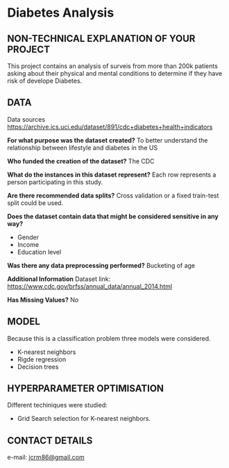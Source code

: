 # Diabetes Analysis 


## NON-TECHNICAL EXPLANATION OF YOUR PROJECT
This project contains an analysis of surveis from more than 200k patients asking about their physical and mental conditions to determine if they have risk of develope Diabetes.

## DATA
Data sources https://archive.ics.uci.edu/dataset/891/cdc+diabetes+health+indicators

**For what purpose was the dataset created?**
To better understand the relationship between  lifestyle and diabetes in the US

**Who funded the creation of the dataset?**
The CDC

**What do the instances in this dataset represent?**
Each row represents a person participating in this study.

**Are there recommended data splits?**
Cross validation or a fixed train-test split could be used.

**Does the dataset contain data that might be considered sensitive in any way?**
- Gender
- Income
- Education level

**Was there any data preprocessing performed?**
Bucketing of age

**Additional Information**
Dataset link: https://www.cdc.gov/brfss/annual_data/annual_2014.html

**Has Missing Values?**
No

## MODEL 
Because this is a classification problem three models were considered.
- K-nearest neighbors
- Rigde regression
- Decision trees

## HYPERPARAMETER OPTIMISATION
Different techiniques were studied:
- Grid Search selection for K-nearest neighbors.


## CONTACT DETAILS
e-mail: jcrm86@gmail.com